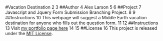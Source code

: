 #Vacation Destination
2
3	##Author
4	Alex Larson
5
6	##Project
7	Javascript and Jquery Form Submission Branching Project.
8
9	##Instructions
10  This webpage will suggest a Middle Earth vacation destination for anyone who fills out the question form.
11
12	##Instructions
13	Visit [my portfolio page here](http://aml630.github.io/)
14
15	##License
16	This project is released under the [MIT License](http://www.opensource.org/licenses/MIT).
